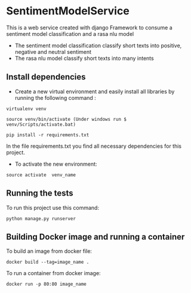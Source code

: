 # SentimentModelService

This is a web service created with django Framework to consume a sentiment model classification and a rasa nlu model
   * The sentiment model classification classify short texts into positive, negative and neutral sentiment
   * The rasa nlu model classify short texts into many intents
   
   
## Install dependencies


   * Create a new virtual environment and easily install all libraries by running the following command :

``` virtualenv venv ```

``` source venv/bin/activate (Under windows run $ venv/Scripts/activate.bat) ```

``` pip install -r requirements.txt ```

In the file requirements.txt you find all necessary dependencies for this project.

   * To activate the new environment:

``` source activate  venv_name ```


## Running the tests
 
To run this project use this command:
```
python manage.py runserver
```


## Building Docker image and running a container

To build an image from docker file:
```
docker build --tag=image_name .
```
To run a container from docker image:
```
docker run -p 80:80 image_name
```